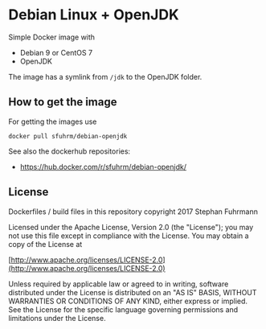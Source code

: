 # Debian Linux + OpenJDK 

Simple Docker image with
* Debian 9 or CentOS 7
* OpenJDK

The image has a symlink from `/jdk` to the OpenJDK folder.

## How to get the image

For getting the images use

```
docker pull sfuhrm/debian-openjdk
```

See also the dockerhub repositories:
* https://hub.docker.com/r/sfuhrm/debian-openjdk/

## License

Dockerfiles / build files in this repository copyright 2017 Stephan Fuhrmann

Licensed under the Apache License, Version 2.0 (the "License");
you may not use this file except in compliance with the License.
You may obtain a copy of the License at

[http://www.apache.org/licenses/LICENSE-2.0](http://www.apache.org/licenses/LICENSE-2.0)

Unless required by applicable law or agreed to in writing, software
distributed under the License is distributed on an "AS IS" BASIS,
WITHOUT WARRANTIES OR CONDITIONS OF ANY KIND, either express or implied.
See the License for the specific language governing permissions and
limitations under the License.
